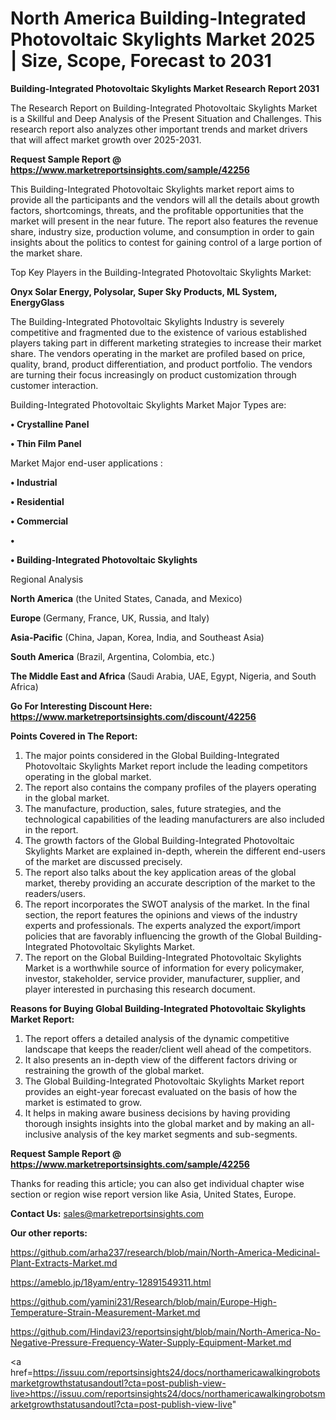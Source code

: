 # North America Building-Integrated Photovoltaic Skylights Market 2025 | Size, Scope, Forecast to 2031

<strong>Building-Integrated Photovoltaic Skylights Market Research Report 2031</strong>

The Research Report on Building-Integrated Photovoltaic Skylights Market is a Skillful and Deep Analysis of the Present Situation and Challenges. This research report also analyzes other important trends and market drivers that will affect market growth over 2025-2031.

<strong>Request Sample Report @ <a href=https://www.marketreportsinsights.com/sample/42256>https://www.marketreportsinsights.com/sample/42256</a></strong>

This Building-Integrated Photovoltaic Skylights market report aims to provide all the participants and the vendors will all the details about growth factors, shortcomings, threats, and the profitable opportunities that the market will present in the near future. The report also features the revenue share, industry size, production volume, and consumption in order to gain insights about the politics to contest for gaining control of a large portion of the market share.

Top Key Players in the Building-Integrated Photovoltaic Skylights Market:

<strong>Onyx Solar Energy, Polysolar, Super Sky Products, ML System, EnergyGlass</strong>

The Building-Integrated Photovoltaic Skylights Industry is severely competitive and fragmented due to the existence of various established players taking part in different marketing strategies to increase their market share. The vendors operating in the market are profiled based on price, quality, brand, product differentiation, and product portfolio. The vendors are turning their focus increasingly on product customization through customer interaction.

Building-Integrated Photovoltaic Skylights Market Major Types are:

<strong>•  Crystalline Panel

•  Thin Film Panel</strong>

Market Major end-user applications :

<strong>•  Industrial

•  Residential

•  Commercial

•  

•  Building-Integrated Photovoltaic Skylights</strong>

Regional Analysis

</u><strong><b>North America</b></strong> (the United States, Canada, and Mexico)

<strong><b>Europe </b></strong>(Germany, France, UK, Russia, and Italy)

<strong><b>Asia-Pacific</b></strong> (China, Japan, Korea, India, and Southeast Asia)

<strong><b>South America</b></strong> (Brazil, Argentina, Colombia, etc.)

<strong><b>The Middle East and Africa</b></strong> (Saudi Arabia, UAE, Egypt, Nigeria, and South Africa)

<strong>Go For Interesting Discount Here: <a href=https://www.marketreportsinsights.com/discount/42256>https://www.marketreportsinsights.com/discount/42256</a></strong>

<strong>Points Covered in The Report:</strong>
<ol>
  <li>The major points considered in the Global Building-Integrated Photovoltaic Skylights Market report include the leading competitors operating in the global market.</li>
  <li>The report also contains the company profiles of the players operating in the global market.</li>
  <li>The manufacture, production, sales, future strategies, and the technological capabilities of the leading manufacturers are also included in the report.</li>
  <li>The growth factors of the Global Building-Integrated Photovoltaic Skylights Market are explained in-depth, wherein the different end-users of the market are discussed precisely.</li>
  <li>The report also talks about the key application areas of the global market, thereby providing an accurate description of the market to the readers/users.</li>
  <li>The report incorporates the SWOT analysis of the market. In the final section, the report features the opinions and views of the industry experts and professionals. The experts analyzed the export/import policies that are favorably influencing the growth of the Global Building-Integrated Photovoltaic Skylights Market.</li>
  <li>The report on the Global Building-Integrated Photovoltaic Skylights Market is a worthwhile source of information for every policymaker, investor, stakeholder, service provider, manufacturer, supplier, and player interested in purchasing this research document.</li>
</ol>
<strong>Reasons for Buying Global Building-Integrated Photovoltaic Skylights Market Report:</strong>

<ol>
  <li>The report offers a detailed analysis of the dynamic competitive landscape that keeps the reader/client well ahead of the competitors.</li>
  <li>It also presents an in-depth view of the different factors driving or restraining the growth of the global market.</li>
  <li>The Global Building-Integrated Photovoltaic Skylights Market report provides an eight-year forecast evaluated on the basis of how the market is estimated to grow.</li>
  <li>It helps in making aware business decisions by having providing thorough insights insights into the global market and by making an all-inclusive analysis of the key market segments and sub-segments.</li>
</ol>
<strong>Request Sample Report @ <a href=https://www.marketreportsinsights.com/sample/42256>https://www.marketreportsinsights.com/sample/42256</a></strong>


Thanks for reading this article; you can also get individual chapter wise section or region wise report version like Asia, United States, Europe.

<strong>Contact Us:</strong>
sales@marketreportsinsights.com

<strong>Our other reports:</strong>

<a href=https://github.com/arha237/research/blob/main/North-America-Medicinal-Plant-Extracts-Market.md>https://github.com/arha237/research/blob/main/North-America-Medicinal-Plant-Extracts-Market.md</a>

<a href=https://ameblo.jp/18yam/entry-12891549311.html>https://ameblo.jp/18yam/entry-12891549311.html</a>

<a href=https://github.com/yamini231/Research/blob/main/Europe-High-Temperature-Strain-Measurement-Market.md>https://github.com/yamini231/Research/blob/main/Europe-High-Temperature-Strain-Measurement-Market.md</a>

<a href=https://github.com/Hindavi23/reportsinsight/blob/main/North-America-No-Negative-Pressure-Frequency-Water-Supply-Equipment-Market.md>https://github.com/Hindavi23/reportsinsight/blob/main/North-America-No-Negative-Pressure-Frequency-Water-Supply-Equipment-Market.md</a>

<a href=https://issuu.com/reportsinsights24/docs/northamericawalkingrobotsmarketgrowthstatusandoutl?cta=post-publish-view-live>https://issuu.com/reportsinsights24/docs/northamericawalkingrobotsmarketgrowthstatusandoutl?cta=post-publish-view-live</a>"
